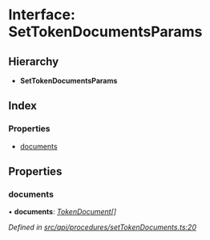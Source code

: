 # Interface: SetTokenDocumentsParams

## Hierarchy

* **SetTokenDocumentsParams**

## Index

### Properties

* [documents](_src_api_procedures_settokendocuments_.settokendocumentsparams.md#documents)

## Properties

###  documents

• **documents**: *[TokenDocument](_src_types_index_.tokendocument.md)[]*

*Defined in [src/api/procedures/setTokenDocuments.ts:20](https://github.com/PolymathNetwork/polymesh-sdk/blob/6f0a424/src/api/procedures/setTokenDocuments.ts#L20)*
